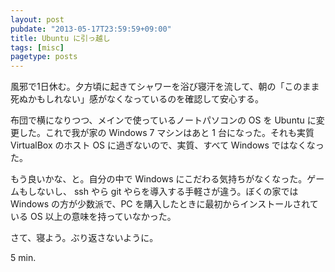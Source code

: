 ```yaml
---
layout: post
pubdate: "2013-05-17T23:59:59+09:00"
title: Ubuntu に引っ越し
tags: [misc]
pagetype: posts
---
```

風邪で1日休む。夕方頃に起きてシャワーを浴び寝汗を流して、朝の「このまま死ぬかもしれない」感がなくなっているのを確認して安心する。

布団で横になりつつ、メインで使っているノートパソコンの OS を Ubuntu に変更した。これで我が家の Windows 7 マシンはあと 1 台になった。それも実質 VirtualBox のホスト OS に過ぎないので、実質、すべて Windows ではなくなった。

もう良いかな、と。自分の中で Windows にこだわる気持ちがなくなった。ゲームもしないし、 ssh やら git やらを導入する手軽さが違う。ぼくの家では Windows の方が少数派で、PC を購入したときに最初からインストールされている OS 以上の意味を持っていなかった。

さて、寝よう。ぶり返さないように。

5 min.
